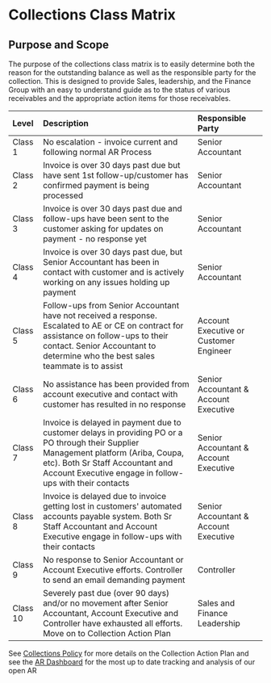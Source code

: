 # Collections Class Matrix

## Purpose and Scope

The purpose of the collections class matrix is to easily determine both the reason for the outstanding balance as well as the responsible party for the collection. This is designed to provide Sales, leadership, and the Finance Group with an easy to understand guide as to the status of various receivables and the appropriate action items for those receivables.

| <strong>Level</strong> | <strong>Description</strong>                                                                                                                                                                                                         | <strong>Responsible Party</strong>     |
| :--------------------- | :----------------------------------------------------------------------------------------------------------------------------------------------------------------------------------------------------------------------------------- | :------------------------------------- |
| Class 1                | No escalation - invoice current and following normal AR Process                                                                                                                                                                      | Senior Accountant                      |
| Class 2                | Invoice is over 30 days past due but have sent 1st follow-up/customer has confirmed payment is being processed                                                                                                                       | Senior Accountant                      |
| Class 3                | Invoice is over 30 days past due and follow-ups have been sent to the customer asking for updates on payment - no response yet                                                                                                       | Senior Accountant                      |
| Class 4                | Invoice is over 30 days past due, but Senior Accountant has been in contact with customer and is actively working on any issues holding up payment                                                                                   | Senior Accountant                      |
| Class 5                | Follow-ups from Senior Accountant have not received a response. Escalated to AE or CE on contract for assistance on follow-ups to their contact. Senior Accountant to determine who the best sales teammate is to assist             | Account Executive or Customer Engineer |
| Class 6                | No assistance has been provided from account executive and contact with customer has resulted in no response                                                                                                                         | Senior Accountant & Account Executive  |
| Class 7                | Invoice is delayed in payment due to customer delays in providing PO or a PO through their Supplier Management platform (Ariba, Coupa, etc). Both Sr Staff Accountant and Account Executive engage in follow-ups with their contacts | Senior Accountant & Account Executive  |
| Class 8                | Invoice is delayed due to invoice getting lost in customers' automated accounts payable system. Both Sr Staff Accountant and Account Executive engage in follow-ups with their contacts                                              | Senior Accountant & Account Executive  |
| Class 9                | No response to Senior Accountant or Account Executive efforts. Controller to send an email demanding payment                                                                                                                         | Controller                             |
| Class 10               | Severely past due (over 90 days) and/or no movement after Senior Accountant, Account Executive and Controller have exhausted all efforts. Move on to Collection Action Plan                                                          | Sales and Finance Leadership           |

See [Collections Policy](collections.md) for more details on the Collection Action Plan and see the [AR Dashboard](https://docs.google.com/spreadsheets/d/1DuhtAdXm3ObyDnqLVUNOpfXvLwCotPQe/edit#gid=595949160) for the most up to date tracking and analysis of our open AR
